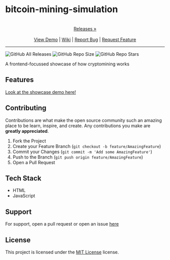 
# bitcoin-mining-simulation

<p align="center">
  <p align="center">
    <br />
    <a href="https://github.com/ScorchChamp/bitcoin-mining-simulation/releases/">Releases &#187;</a>
    <br />
    <br />
    <a href="https://github.com/ScorchChamp/bitcoin-mining-simulation">View Demo</a> |
    <a href="https://github.com/ScorchChamp/bitcoin-mining-simulation/wiki">Wiki</a> |
    <a href="https://github.com/ScorchChamp/bitcoin-mining-simulation/issues">Report Bug</a> |
    <a href="https://github.com/ScorchChamp/bitcoin-mining-simulation/issues">Request Feature</a>
  </p>
</p>


-------------
![GitHub All Releases](https://img.shields.io/github/downloads/ScorchChamp/bitcoin-mining-simulation/total?style=for-the-badge)
![GitHub Repo Size](https://img.shields.io/github/repo-size/ScorchChamp/bitcoin-mining-simulation?style=for-the-badge)
![GitHub Repo Stars](https://img.shields.io/github/stars/ScorchChamp/bitcoin-mining-simulation?style=for-the-badge)



A frontend-focussed showcase of how cryptomining works

## Features

[Look at the showcase demo here!](https://ScorchChamp.github.io/bitcoin-mining-simulation)

## Contributing

Contributions are what make the open source community such an amazing place to be learn, inspire, and create. Any contributions you make are **greatly appreciated**.

1. Fork the Project
2. Create your Feature Branch (`git checkout -b feature/AmazingFeature`)
3. Commit your Changes (`git commit -m 'Add some AmazingFeature'`)
4. Push to the Branch (`git push origin feature/AmazingFeature`)
5. Open a Pull Request


## Tech Stack

 - HTML
 - JavaScript

## Support

For support, open a pull request or open an issue [here](https://github.com/ScorchChamp/bitcoin-mining-simulation/issues/new)

## License

This project is licensed under the <a href="https://api.github.com/licenses/mit">MIT License</a> license.

<!--This file was generated via https://github.com/ScorchChamp/README.md-generator Credits to: ScorchChamp-->
        
